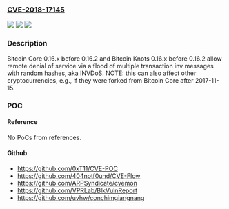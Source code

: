 ### [CVE-2018-17145](https://cve.mitre.org/cgi-bin/cvename.cgi?name=CVE-2018-17145)
![](https://img.shields.io/static/v1?label=Product&message=n%2Fa&color=blue)
![](https://img.shields.io/static/v1?label=Version&message=n%2Fa&color=blue)
![](https://img.shields.io/static/v1?label=Vulnerability&message=n%2Fa&color=brighgreen)

### Description

Bitcoin Core 0.16.x before 0.16.2 and Bitcoin Knots 0.16.x before 0.16.2 allow remote denial of service via a flood of multiple transaction inv messages with random hashes, aka INVDoS. NOTE: this can also affect other cryptocurrencies, e.g., if they were forked from Bitcoin Core after 2017-11-15.

### POC

#### Reference
No PoCs from references.

#### Github
- https://github.com/0xT11/CVE-POC
- https://github.com/404notf0und/CVE-Flow
- https://github.com/ARPSyndicate/cvemon
- https://github.com/VPRLab/BlkVulnReport
- https://github.com/uvhw/conchimgiangnang

